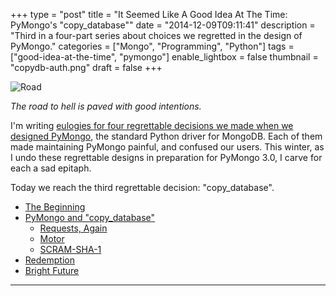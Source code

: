 +++
type = "post"
title = "It Seemed Like A Good Idea At The Time: PyMongo's \"copy_database\""
date = "2014-12-09T09:11:41"
description = "Third in a four-part series about choices we regretted in the design of PyMongo."
categories = ["Mongo", "Programming", "Python"]
tags = ["good-idea-at-the-time", "pymongo"]
enable_lightbox = false
thumbnail = "copydb-auth.png"
draft = false
+++

<p><img style="display:block; margin-left:auto; margin-right:auto;" src="road-3.jpg" alt="Road" title="Road" /></p>
<p><em>The road to hell is paved with good intentions.</em></p>
<p>I'm writing <a href="/blog/good-idea-at-the-time-pymongo/">eulogies for four regrettable decisions we made when we designed PyMongo</a>, the standard Python driver for MongoDB. Each of them made maintaining PyMongo painful, and confused our users. This winter, as I undo these regrettable designs in preparation for PyMongo 3.0, I carve for each a sad epitaph.</p>
<p>Today we reach the third regrettable decision: "copy_database".</p>
<div class="toc">
<ul>
<li><a href="#the-beginning">The Beginning</a></li>
<li><a href="#pymongo-and-copy_database">PyMongo and "copy_database"</a><ul>
<li><a href="#requests-again">Requests, Again</a></li>
<li><a href="#motor">Motor</a></li>
<li><a href="#scram-sha-1">SCRAM-SHA-1</a></li>
</ul>
</li>
<li><a href="#redemption">Redemption</a></li>
<li><a href="#bright-future">Bright Future</a></li>
</ul>
</div>
<hr />
<!--

commit 3332989338a5815c30a039213bf2e4581759e8c8
Author: Dwight <dmerriman@gmail.com>
Date:   Fri Sep 12 15:00:20 2008 -0400

    copydb - not yet done

commit e783239b3f9284d0dfe0161b8f8effc41d33aa57
Author: dwight <dwight@Dwights-MacBook.local>
Date:   Sun Sep 14 22:49:30 2008 -0400

    copydb work

commit 379a7562629ff0803cfb30e0abfcddcbee046a19
Author: Dwight <dmerriman@gmail.com>
Date:   Mon Sep 15 15:30:53 2008 -0400

    copydb

    first commit

commit 7ed81cdf6bc3af668273983c8dd890e545bcdaa4
Author: Aaron <aaron@10gen.com>
Date:   Tue Feb 16 15:20:35 2010 -0800

    SERVER-579 support copyDatabase from source running with security

commit 2213f813cf8c81ffa719adb46cfdbdf375bc8fae
Author: Mike Dirolf <mike@10gen.com>
Date:   Tue Mar 9 13:06:00 2010 -0500

    Adding copy_database

-->

<h1 id="the-beginning">The Beginning</h1>
<p>In the beginning, MongoDB had <a href="http://docs.mongodb.org/manual/reference/command/copydb/">a "copydb" command</a>. Well, not the beginning, but it was an early feature: MongoDB was less than a year old when Dwight Merriman implemented "copydb" in September 2008.</p>
<p>The initial protocol was simple. The client told MongoDB the source and target database names, and MongoDB made a copy:</p>
<p><img style="display:block; margin-left:auto; margin-right:auto;" src="copydb.png" alt="copydb" title="copydb" /></p>
<p>You could give the target server a "fromhost" option and it would clone from a remote server, similar to how a replica set member does an initial sync:</p>
<p><img style="display:block; margin-left:auto; margin-right:auto;" src="copydb-fromhost.png" alt="copydb fromhost" title="copydb fromhost" /></p>
<p>This is a really useful feature for sysadmins who occasionally copy a database using the mongo shell, but of course it's not a likely use case for application developers. So the <a href="http://docs.mongodb.org/manual/reference/method/db.copyDatabase/">mongo shell has a "db.copyDatabase" helper function</a>, but at the time none of our drivers did.</p>
<p>A year later, in January 2010, a user <a href="https://jira.mongodb.org/browse/SERVER-579">wanted to do "copydb" from a remote server with authentication</a>. Aaron Staple came up with a secure protocol: as long as the client knows the password for the source server, it can instruct the target server to authenticate, without revealing its password to the target server. The client tells the target to call "getnonce" on the source, and the source responds with a <a href="https://en.wikipedia.org/wiki/Cryptographic_nonce">nonce</a>, which the target forwards to the client:</p>
<p><img style="display:block; margin-left:auto; margin-right:auto;" src="copydbgetnonce.png" alt="copydbgetnonce" title="copydbgetnonce" /></p>
<p>Then the client hashes its password with the nonce, and gives the hashed password back to the target server, allowing the target to authenticate against the source <em>once</em>:</p>
<p><img style="display:block; margin-left:auto; margin-right:auto;" src="copydb-auth.png" alt="copydb with auth" title="copydb with auth" /></p>
<p>There's one important detail (imagine foreboding music now): "copydbgetnonce" and "copydb" must be sent on the same socket. This will be important later.</p>
<p>In any case, Aaron added support for this new protocol to MongoDB and to the mongo shell, so sysadmins could copy a database from a password-protected remote server. So far so good. But in a moment, we would make a regrettable decision.</p>
<h1 id="pymongo-and-copy_database">PyMongo and "copy_database"</h1>
<p>Nicolas Clairon, author of the PyMongo wrapper library <a href="http://namlook.github.io/mongokit/">MongoKit</a>, asked us to add a feature to PyMongo. <a href="https://jira.mongodb.org/browse/PYTHON-110">He wanted PyMongo to have a special helper method for copydb</a> so "every third party lib can use this method". PyMongo's author, Mike Dirolf, leapt to it: just two days later, he'd implemented a "copy_database" method in PyMongo, including support for authentication.</p>
<p>I understand why this seemed like a good idea at the time. Let's avoid duplication! Put "copy_database" in PyMongo, so every third party lib can use it! No one asked whether any users actually executed "copy_database" in Python. Mike just went ahead and implemented it. How could he know he was setting a course to hell?</p>
<h2 id="requests-again">Requests, Again</h2>
<p>Remember how I said copydbgetnonce and copydb must be sent on the same socket? Well, that wasn't a problem for Mike: at this time PyMongo always reserved a socket for each thread, and you couldn't turn this "feature" off. So if one thread called copydbgetnonce and then copydb, the two commands were sent on the same socket automatically.</p>
<p><a href="/blog/good-idea-at-the-time-pymongo-start-request/">But, as I described in my "start_request" story</a>, after Mike had left and I joined the company, I made major connection pooling improvements. This included the ability for threads to freely share sockets in the connection pool. For real applications this dramatically increased PyMongo's efficiency. But it was bad news for "copy_database" with auth: now we needed a special way to ensure that the two commands were executed on the same socket. So I had to update "copy_database": Before calling copydbgetnonce, it checked if the current thread had a socket reserved. If not, it reserved one. Then it called the two commands in a row. Finally, it returned the socket, but only if the socket had been specially reserved for the sake of "copy_database".</p>
<p>There were already two code paths for "copy_database": one with authentication and one without. Now there were four: with and without authentication, with and without a socket already reserved for the current thread. Since concurrency bugs were a greater threat, I bloated the test suite with a half-dozen tests, probing for logic bugs and race conditions.</p>
<h2 id="motor">Motor</h2>
<p>Six months after I'd made these changes to PyMongo's connection pool and its "copy_database" method, I first announced Motor, my asynchronous driver for Tornado and MongoDB. Motor wraps PyMongo and makes it asynchronous, allowing I/O concurrency on a single thread, using Tornado's event loop.</p>
<p>Tricking PyMongo into executing concurrently on one thread was straightforward, actually, except for one method: "copy_database". It wants to reserve a socket for the current thread, but in Motor, many I/O operations are in flight at once for the main thread. So I had to reimplement "copy_database" from scratch just for Motor. I also reimplemented all PyMongo's "copy_database" tests, and distorted Motor's design so it could reserve sockets for asynchronous tasks, purely to support "copy_database".</p>
<p>I made a horrible mistake, too: I introduced a bug in Motor's "copy_database" <a href="/blog/let-us-now-praise-resourcewarnings/">that leaked a socket on every single call</a>, but no one ever complained. The method clearly was risky, and unused.</p>
<p>What the hell was I thinking when I added "copy_database" to Motor? Why would anyone need it? We'd seen no signs, after all, that anyone was even using "copy_database" in PyMongo. And compared to PyMongo, Motor is optimized for web applications with lots of small concurrent operations. It's not intended for rare, lengthy tasks like "copy_database". But I was new at the company and I was excited about making Motor feature-complete: it would include every PyMongo feature, no matter how silly.</p>
<h2 id="scram-sha-1">SCRAM-SHA-1</h2>
<p>The breaking point for the PyMongo team came this fall, when MongoDB 2.8 introduced a new authentication mechanism, SCRAM-SHA-1. When 2.8 is released, SCRAM-SHA-1 will be the new default. And it's not just a better way of hashing passwords: it requires a different authentication <em>protocol</em> than the old MongoDB Challenge-Response mechanism. The old "copydbgetnonce" trick doesn't work with SCRAM-SHA-1.</p>
<p>Our senior security engineer Andreas Nilsson devised a new protocol for copydb with SCRAM-SHA-1, using a SASL conversation. It's more complex than the old protocol:</p>
<p><img style="display:block; margin-left:auto; margin-right:auto;" src="copydbsaslstart.png" alt="copydbsaslstart" title="copydbsaslstart" /></p>
<p>This accomplishes the same goal as the old copydbgetnonce protocol: it allows the target server to log in to the source server <em>once</em>, without the client revealing its password to either server. But instead of two round trips, three are now required. Andreas added the new protocol to the mongo shell. Bernie had already implemented <a href="/blog/pymongo-2-8-rc0/#scram-sha-1-authentication">PyMongo's support for authentication with SCRAM-SHA-1</a>, and he asked me to add it to our "copy_database" helper, too.</p>
<p>I've worked at MongoDB over three years, but I'm still prone to rushing headlong into new features. "I know!" I thought, "I won't just add SCRAM-SHA-1 to copy_database, I'll add LDAP and Kerberos, too!" It took Bernie and Andreas some effort to talk me down. I scaled the work to reasonable proportions. <a href="https://github.com/mongodb/mongo-python-driver/commit/0b7b51975e0156fabe8ba36bb5c5c7b7b90a30de">My final patch is tight</a>.</p>
<p>But still, PyMongo's "copy_database" is silly. It now has eight code paths. It can run without authentication, or use SCRAM-SHA-1, or use the old authentication mechanism, or it can try to guess which mechanism to use. And it's implemented both for MongoClient and for MongoReplicaSetClient. The code is hard to follow and the test footprint is like a sasquatch's.</p>
<p>I began to contemplate adding SCRAM-SHA-1 to Motor's "copy_database", too, when suddenly I had a thought: what if we could stop the pain? What if we could just...delete "copy_database"?</p>
<h1 id="redemption">Redemption</h1>
<p>This year the company has created a dedicated Product Management team whose job is to know what users want, or to find out. Before, each of us at MongoDB had our various contacts with users&mdash;Bernie and I knew what Python programmers asked about, salespeople knew what customers asked for, the support team knew what questions people called with&mdash;but like any startup we were flying by the seat of our pants when we made decisions about what features to add and maintain.</p>
<p>Now we have a group of professionals gathering and sorting this data. This group can answer my question, "Hey, does anyone care about PyMongo's copy_database method, or is the mongo shell's method the only thing people use?" They researched for a few days and replied,</p>
<blockquote>
<p>Consensus from the field is that copydb comes up very little, whether across hosts or not. They are generally OK with not supporting it in the drivers as it is a more administrative task anyway, but would want it supported by the shell.</p>
</blockquote>
<p>Things were looking up. Maybe we could just delete the damn method. We polled the drivers team and found that of all <a href="http://docs.mongodb.org/ecosystem/drivers/">the eleven supported MongoDB drivers</a>, only PyMongo, Motor, and the Ruby Driver have a "copy_database" method. And the Ruby team plans to remove the method in version 2.0 of their driver. So we'll remove it from PyMongo in the next major release, and Motor too. Not only will we delete risky code, we'll be more consistent with the other drivers.</p>
<h1 id="bright-future">Bright Future</h1>
<p>In <a href="/blog/pymongo-2-8-rc0/">PyMongo's next release, version 2.8</a>, "copy_database" still works; in fact it gains the ability to do SCRAM-SHA-1 authentication against the source server. But it's also <a href="https://jira.mongodb.org/browse/PYTHON-783">deprecated</a>. <a href="https://jira.mongodb.org/browse/PYTHON-788">In PyMongo 3.0 "copy_database" will be gone</a>, and good riddance: there's no evidence that anyone copies databases using Python, and it's one of the most difficult features to maintain. <a href="https://jira.mongodb.org/browse/MOTOR-56">It'll be gone from Motor 0.4 as well</a>.</p>
<p>The lesson I learned is similar to last week's: gather requirements. But this time, we didn't just make up a useless feature: someone actually asked us for it. Even so, we should have turned him down. "Innovation is saying no to a thousand things," according to Steve Jobs.</p>
<p>Features are like children. They're conceived in a moment of passion, but you must support them for years. Think!</p>
<hr />
<p><em>The final installment in "It Seemed Like A Good Idea At The Time" is <a href="/blog/good-idea-at-the-time-pymongo-mongoreplicasetclient/">MongoReplicaSetClient</a>.</em></p>
    